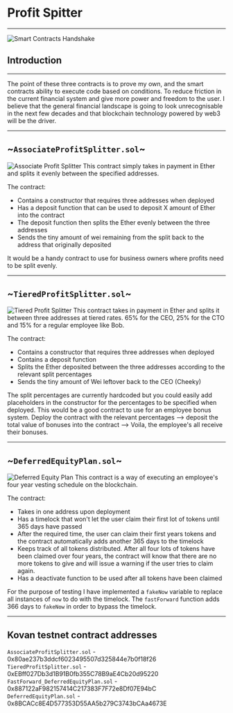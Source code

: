 # Profit Spitter
----
![Smart Contracts Handshake](https://research.aimultiple.com/wp-content/uploads/2020/05/smart-contract-featured-image.png)
## Introduction
----
The point of these three contracts is to prove my own, and the smart contracts ability to execute code based on conditions. To reduce friction in the current financial system and give more power and freedom to the user. I believe that the general financial landscape is going to look unrecognisable in the next few decades and that blockchain technology powered by web3 will be the driver. 

----
## ~`AssociateProfitSplitter.sol`~
![Associate Profit Splitter](gifs/AssociateProfitSplitter.gif)
This contract simply takes in payment in Ether and splits it evenly between the specified addresses. 

The contract:

- Contains a constructor that requires three addresses when deployed
- Has a deposit function that can be used to deposit X amount of Ether into the contract
- The deposit function then splits the Ether evenly between the three addresses
- Sends the tiny amount of wei remaining from the split back to the address that originally deposited

It would be a handy contract to use for business owners where profits need to be split evenly.

----

## ~`TieredProfitSplitter.sol`~
![Tiered Profit Splitter](gifs/TieredProfitSplitter.gif)
This contract takes in payment in Ether and splits it between three addresses at tiered rates. 65% for the CEO, 25% for the CTO and 15% for a regular employee like Bob. 

The contract:

- Contains a constructor that requires three addresses when deployed
- Contains a deposit function 
- Splits the Ether deposited between the three addresses according to the relevant split percentages
- Sends the tiny amount of Wei leftover back to the CEO (Cheeky)

The split percentages are currently hardcoded but you could easily add placeholders in the constructor for the percentages to be specified when deployed. This would be a good contract to use for an employee bonus system. Deploy the contract with the relevant percentages --> deposit the total value of bonuses into the contract --> Voila, the employee's all receive their bonuses.

----

## ~`DeferredEquityPlan.sol`~
![Deferred Equity Plan](gifs/DeferredEquityPlan.gif)
This contract is a way of executing an employee's four year vesting schedule on the blockchain.

The contract:

- Takes in one address upon deployment
- Has a timelock that won't let the user claim their first lot of tokens until 365 days have passed
- After the required time, the user can claim their first years tokens and the contract automatically adds another 365 days to the timelock
- Keeps track of all tokens distributed. After all four lots of tokens have been claimed over four years, the contract will know that there are no more tokens to give and will issue a warning if the user tries to claim again.
- Has a deactivate function to be used after all tokens have been claimed

For the purpose of testing I have implemented a `fakeNow` variable to replace all instances of `now` to do with the timelock. The `fastForward` function adds 366 days to `fakeNow` in order to bypass the timelock.

----

## Kovan testnet contract addresses

`AssociateProfitSplitter.sol` - 0x80ae237b3ddcf6023495507d325844e7b0f18f26
`TieredProfitSplitter.sol` - 0xEBff027Db3d1B91B0fb355C78B9aE4Cb20d95220
`FastForward_DeferredEquityPlan.sol` - 0x887122aF982157414C217383F7F72e8Df07E94bC
`DeferredEquityPlan.sol` - 0x8BCACc8E4D577353D55AA5b279C3743bCAa4673E